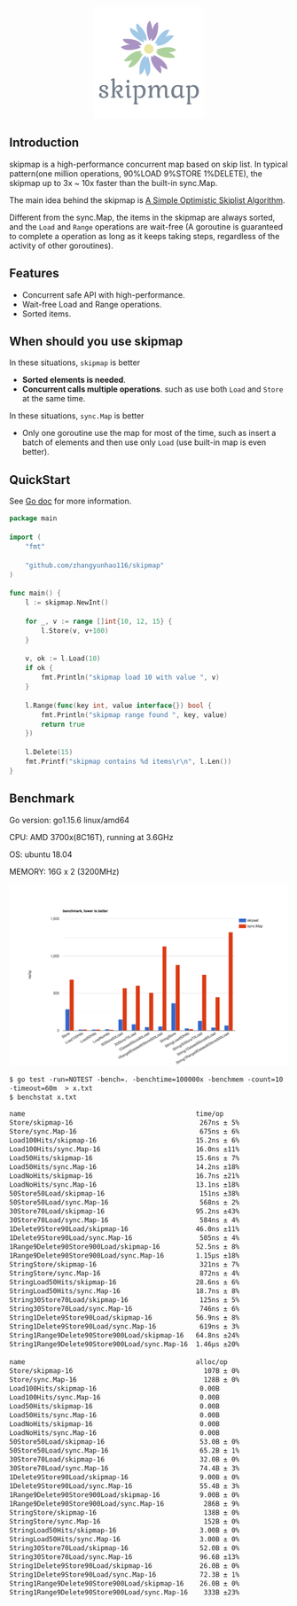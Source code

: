 <p align="center">
  <img src="https://raw.githubusercontent.com/ZYunH/public-data/master/skipmap-logo.png"/>
</p>

## Introduction

skipmap is a high-performance concurrent map based on skip list. In typical pattern(one million operations, 90%LOAD 9%STORE 1%DELETE), the skipmap up to 3x ~ 10x faster than the built-in sync.Map.

The main idea behind the skipmap is [A Simple Optimistic Skiplist Algorithm](<https://people.csail.mit.edu/shanir/publications/LazySkipList.pdf>).

Different from the sync.Map, the items in the skipmap are always sorted, and the `Load` and `Range` operations are wait-free (A goroutine is guaranteed to complete a operation as long as it keeps taking steps, regardless of the activity of other goroutines).



## Features

- Concurrent safe API with high-performance.
- Wait-free Load and Range operations.
- Sorted items.



## When should you use skipmap

In these situations, `skipmap` is better

- **Sorted elements is needed**.
- **Concurrent calls multiple operations**. such as use both `Load` and `Store` at the same time.

In these situations, `sync.Map` is better

- Only one goroutine use the map for most of the time, such as insert a batch of elements and then use only `Load` (use built-in map is even better).



## QuickStart

See [Go doc](https://pkg.go.dev/github.com/ZYunH/skipmap) for more information.

```go
package main

import (
	"fmt"

	"github.com/zhangyunhao116/skipmap"
)

func main() {
	l := skipmap.NewInt()

	for _, v := range []int{10, 12, 15} {
		l.Store(v, v+100)
	}

	v, ok := l.Load(10)
	if ok {
		fmt.Println("skipmap load 10 with value ", v)
	}

	l.Range(func(key int, value interface{}) bool {
		fmt.Println("skipmap range found ", key, value)
		return true
	})

	l.Delete(15)
	fmt.Printf("skipmap contains %d items\r\n", l.Len())
}

```



## Benchmark

Go version: go1.15.6 linux/amd64

CPU: AMD 3700x(8C16T), running at 3.6GHz

OS: ubuntu 18.04

MEMORY: 16G x 2 (3200MHz)

![benchmark](https://raw.githubusercontent.com/ZYunH/public-data/master/skipmap-benchmark.png)

```shell
$ go test -run=NOTEST -bench=. -benchtime=100000x -benchmem -count=10 -timeout=60m  > x.txt
$ benchstat x.txt
```

```
name                                           time/op
Store/skipmap-16                                267ns ± 5%
Store/sync.Map-16                               675ns ± 6%
Load100Hits/skipmap-16                         15.2ns ± 6%
Load100Hits/sync.Map-16                        16.0ns ±11%
Load50Hits/skipmap-16                          15.6ns ± 7%
Load50Hits/sync.Map-16                         14.2ns ±18%
LoadNoHits/skipmap-16                          16.7ns ±21%
LoadNoHits/sync.Map-16                         13.1ns ±18%
50Store50Load/skipmap-16                        151ns ±38%
50Store50Load/sync.Map-16                       568ns ± 2%
30Store70Load/skipmap-16                       95.2ns ±43%
30Store70Load/sync.Map-16                       584ns ± 4%
1Delete9Store90Load/skipmap-16                 46.0ns ±11%
1Delete9Store90Load/sync.Map-16                 505ns ± 4%
1Range9Delete90Store900Load/skipmap-16         52.5ns ± 8%
1Range9Delete90Store900Load/sync.Map-16        1.15µs ±18%
StringStore/skipmap-16                          321ns ± 7%
StringStore/sync.Map-16                         872ns ± 4%
StringLoad50Hits/skipmap-16                    28.6ns ± 6%
StringLoad50Hits/sync.Map-16                   18.7ns ± 8%
String30Store70Load/skipmap-16                  125ns ± 5%
String30Store70Load/sync.Map-16                 746ns ± 6%
String1Delete9Store90Load/skipmap-16           56.9ns ± 8%
String1Delete9Store90Load/sync.Map-16           619ns ± 3%
String1Range9Delete90Store900Load/skipmap-16   64.8ns ±24%
String1Range9Delete90Store900Load/sync.Map-16  1.46µs ±20%

name                                           alloc/op
Store/skipmap-16                                 107B ± 0%
Store/sync.Map-16                                128B ± 0%
Load100Hits/skipmap-16                          0.00B     
Load100Hits/sync.Map-16                         0.00B     
Load50Hits/skipmap-16                           0.00B     
Load50Hits/sync.Map-16                          0.00B     
LoadNoHits/skipmap-16                           0.00B     
LoadNoHits/sync.Map-16                          0.00B     
50Store50Load/skipmap-16                        53.0B ± 0%
50Store50Load/sync.Map-16                       65.2B ± 1%
30Store70Load/skipmap-16                        32.0B ± 0%
30Store70Load/sync.Map-16                       74.4B ± 3%
1Delete9Store90Load/skipmap-16                  9.00B ± 0%
1Delete9Store90Load/sync.Map-16                 55.4B ± 3%
1Range9Delete90Store900Load/skipmap-16          9.00B ± 0%
1Range9Delete90Store900Load/sync.Map-16          286B ± 9%
StringStore/skipmap-16                           138B ± 0%
StringStore/sync.Map-16                          152B ± 0%
StringLoad50Hits/skipmap-16                     3.00B ± 0%
StringLoad50Hits/sync.Map-16                    3.00B ± 0%
String30Store70Load/skipmap-16                  52.0B ± 0%
String30Store70Load/sync.Map-16                 96.6B ±13%
String1Delete9Store90Load/skipmap-16            26.0B ± 0%
String1Delete9Store90Load/sync.Map-16           72.3B ± 1%
String1Range9Delete90Store900Load/skipmap-16    26.0B ± 0%
String1Range9Delete90Store900Load/sync.Map-16    333B ±23%
```